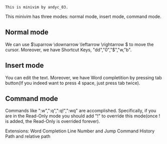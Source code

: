 ~~~~
This is minivim by andyc_03.
~~~~
This minivim has three modes: normal mode, insert mode, command mode.
## Normal mode
We can use $\uparrow \downarrow \leftarrow \rightarrow $ to move the cursor.
Moreover, we have Shortcut Keys, "dd","0","$","w,"b".

## Insert mode
You can edit the text.
Moreover, we have Word completition by pressing tab button(If you indeed want to press 4 space, just press tab twice).

## Command mode
Commands like ":w",":q",":q!",":wq" are accomplished.
Specifically, if you are in the Read-Only mode you should add "!" to override this mode(once ! is added, the Read-Only is overrided forever).

Extensions:
Word Completion 
Line Number and Jump 
Command History 
Path and relative path 